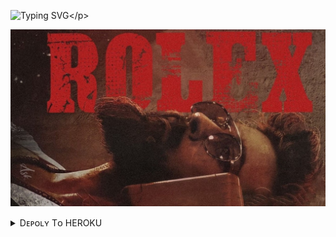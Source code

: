 ![Typing SVG](https://readme-typing-svg.herokuapp.com/?lines=𝗪𝗘𝗟𝗖𝗢𝗠+𝗧𝗢+𝗥𝗢𝗟𝗘𝗫𝗧𝗚+𝐁𝐎𝐓!)</p>

<p align="center">
  <img src="assets/logo.jpg" alt="Rolex Logo">
</p>
</a>
  </p>
  </details>
<details><summary>Dᴇᴘᴏʟʏ Tᴏ HEROKU</summary>
<p>
<br>
<a href="(https://www.herokucdn.com/deploy/button.svg)](https://heroku.com/deploy?template=httpshttps://github.com/AMARJEETROY901949/Probot">




<details><summary>Dᴇᴘᴏʟʏ Tᴏ Kᴏʏᴇʙ</summary>
<p>
<br>

  <img src="https://www.koyeb.com/static/images/deploy/button.svg" alt="deploy-to-koyeb">
  </a
  </p>
  <p>
</details>   
<details><summary>Dᴇᴘᴏʟʏ Tᴏ Rᴀɪʟᴡᴀʏ</summary>
<p>
<br>
<a href="https://railway.app/template/FNLGnU?referralCode=LqNBNz">
  <img src="https://railway.app/button.svg" alt="deploy-to-railway">
  </a>
  </p>
  </details>
<details><summary>Dᴇᴘᴏʟʏ Tᴏ Rᴇɴᴅᴇʀ</summary>
<p>
<br>
<a (https://www.herokucdn.com/deploy/button.svg)]
  repo=https://github.com/AMARJEETROY901949/Probot">

  <img src="https://render.com/images/deploy-to-render-button.svg" alt="deploy-to-render">
  </a>
  </p>
  <p>
</details>

## SUPPORT!

[![telegram badge](https://img.shields.io/badge/Telegram-Group-30302f?style=flat&logo=telegram)](https://t.me/+yaqs0rwenrk2ZjA1)
[![telegram badge](https://img.shields.io/badge/Telegram-Channel-30302f?style=flat&logo=telegram)](https://t.me/RolexMoviesOXO)

<p align="left"> <img src="https://komarev.com/ghpvc/?username=narutooxox&label=Profile%20views&color=0e75b6&style=flat" alt="narutooxox" /> </p>
<p align="left"><a href="https://t.me/KingSteve1_Bot"><img title="Telegram" src="https://img.shields.io/static/v1?label=KING+STEVE&message=BOT&color=blue-green"></a> </p>

## Features

- ♦️ Hᴏᴡ Tᴏ Dᴏᴡɴʟᴏᴀᴅ Bᴜᴛᴛᴏɴ\n
- ♦️ Tᴇʟᴇɢʀᴀᴩʜ Gᴇɴᴇʀᴀᴛᴏʀ
- ♦️ Yᴜᴛᴜʙᴇ Vɪᴅᴇᴏ & ᴍᴘ𝟹 Dᴏᴡɴʟᴏᴀᴅᴇʀ
- ♦️ Iɴʙᴜɪʟᴅ Tᴇʟᴇɢʀᴀᴘʜ Gᴇɴᴇʀᴀᴛᴏʀ
- ♦️ Uʀʟ Sʜᴏʀᴛɴᴇʀ Sᴜᴘᴘᴏʀᴛ
- ♦️ Tᴇxᴛ ᴛᴏ sᴘᴇᴇᴄʜ
- ♦️ Aɴʏ Tɪᴍᴇ Yᴏᴜ ᴄᴀɴ ᴄʜᴀɴɢᴇ sʜᴏʀᴛᴇɴᴇʀ ᴡᴇʙsɪᴛᴇ ᴜsɪɴɢ ᴄᴏᴍᴍᴀɴᴅ(/sʜᴏʀᴛʟɪɴᴋ)
- ♦️ Iᴍᴀɢᴇ Eᴅɪᴛᴏʀ
- ♦️ Aɴʏᴏɴᴇ ᴄᴀɴ Eᴀʀɴ Mᴏɴᴇʏ ᴜsɪɴɢ ᴛʜɪs
- ♦️ Cᴀʀʙᴏɴ Gᴇɴᴇʀᴀᴛᴏʀ<b>
 


## Commands
```
sᴛᴀʀᴛ -✨ ᴄʜᴇᴄᴋ ᴀʟɪᴠᴇ/ɢᴇᴛ ғɪʟᴇs 
sᴛᴀᴛs - 👩‍💻 ʙᴏᴛ sᴛᴀᴛs
ᴍᴏᴠɪᴇs -🎬 ᴍᴏᴠɪᴇs ʀᴇǫᴜᴇsᴛ Tɪᴘs
sᴇʀɪᴇs - 🔖 sᴇʀɪᴇs ʀᴇǫᴜᴇsᴛ Tɪᴘs
ᴛᴜᴛᴏʀɪᴀʟ - 🗂 ʜᴏᴡ ᴛᴏ ɢᴇᴛ ғɪʟᴇs (Tᴜᴛᴏʀɪᴀʟ Vɪᴅᴇᴏ)
ᴄᴏɴɴᴇᴄᴛ - 😇 ᴄᴏɴɴᴇᴄᴛ ᴛᴏ Yᴏᴜʀ ɢʀᴏᴜᴘ
ʙʀᴏᴀᴅᴄᴀsᴛ - 🔮 ʙʀᴏᴀᴅᴄᴀsᴛ (ᴀᴅᴍɪɴ ᴏɴʟʏ )
ʟɪɴᴋ - 🖇 ʟɪɴᴋ ᴛᴏ ᴘᴏsᴛ (ᴀᴅᴍɪɴ ᴏɴʟʏ)
sʜᴏʀᴛʟɪɴᴋ - 💰Cʜᴀɴɢᴇ Lɪɴᴋ sʜᴏʀᴛᴇɴᴇʀ ᴡᴇʙɪsᴛᴇ ᴀɴᴅ ᴀᴘɪ [Aɴʏᴏɴᴇ ᴄᴀɴ ᴄʜᴀɴɢᴇ]
ғᴏɴᴛ - 🖋Tᴏ ᴄʜᴀɴɢᴇ ᴀɴʏ ᴛɪᴍᴇ ᴏғ ғᴏɴᴛs
ᴛᴛs - 🗣Tᴇxᴛ ᴛᴏ sᴘᴇᴇᴄʜ
ʏᴛᴅʟ - Yᴏᴜᴛᴜʙᴇ ᴠɪᴅᴇᴏ ᴀɴᴅ ᴍᴘ𝟹 ᴅᴏᴡɴʟᴏᴀᴅ
ᴄᴀʀʙᴏɴ - 📸ᴄᴀʀʙᴏɴ ᴀɴʏ ɪᴍᴀɢᴇ
ᴇᴀʀɴ - 💸Eᴀʀɴɪɴɢ Tɪᴘs

